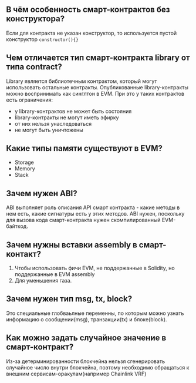 ## В чём особенность смарт-контрактов без конструктора? 

Если для контракта не указан конструктор, то используется пустой конструктор ```constructor(){}```

## Чем отличается тип смарт-контракта library от типа contract?

Library является библиотечным контрактом, который могут использовать остальные контракты. Опубликованные library-контракты можно воспринимать как синглтон в EVM. При это у таких контрактов есть ограничения:
- у library-контрактов не может быть состояния
- library-контракты не могут иметь эфирку
- от них нельзя унаследоваться
- не могут быть уничтожены

## Какие типы памяти существуют в EVM?
- Storage
- Memory
- Stack

## Зачем нужен ABI?
ABI выполняет роль описания API смарт контракта - какие методы в нем есть, какие сигнатуры есть у этих методов. ABI нужен, поскольку для вызова кода смарт-контракта нужен скомпилированный EVM-байткод.

## Зачем нужны вставки assembly в смарт-контакт?
1. Чтобы использовать фичи EVM, не поддержанные в Solidity, но поддержанные в EVM assembly
2. Для уменьшения газа.

## Зачем нужен тип msg, tx, block?
Это специальные глобваьлные переменны, по которым можно узнать информацию о сообщении(msg), транзакции(tx) и блоке(block). 

## Как можно задать случайное значение в смарт-контракт?
Из-за детерминированности блокчейна нельзя сгенерировать случайное число внутри блокчейна, поэтому необходимо обращаться к внешним сервисам-оракулам(например Chainlink VRF)
